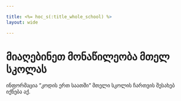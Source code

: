 ```yaml
---

title: <%= hoc_s(:title_whole_school) %>
layout: wide

---
```


# მიაღებინეთ მონაწილეობა მთელ სკოლას

ინფორმაცია ”კოდის ერთ საათში” მთელი სკოლის ჩართვის შესახებ იქნება აქ.